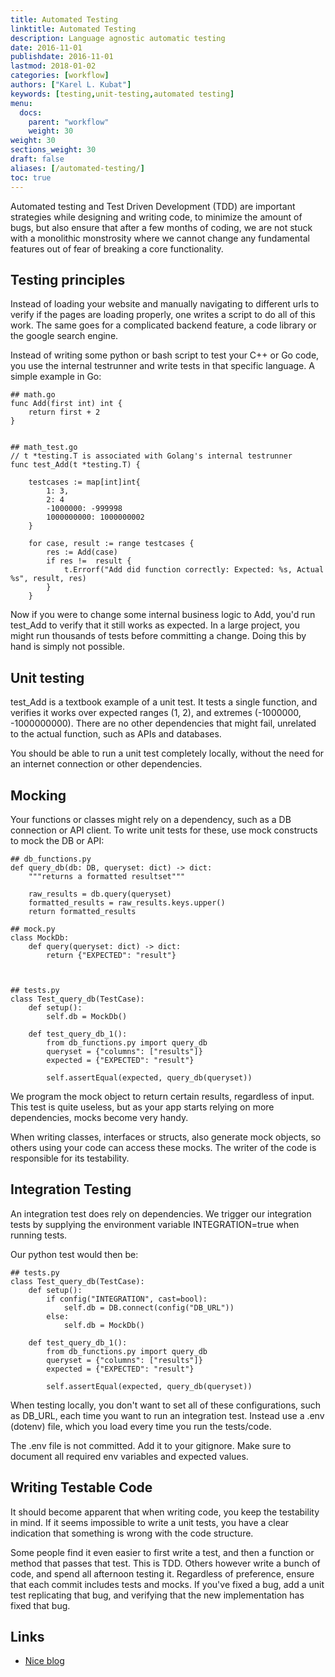 ```yaml
---
title: Automated Testing
linktitle: Automated Testing
description: Language agnostic automatic testing
date: 2016-11-01
publishdate: 2016-11-01
lastmod: 2018-01-02
categories: [workflow]
authors: ["Karel L. Kubat"]
keywords: [testing,unit-testing,automated testing]
menu:
  docs:
    parent: "workflow"
    weight: 30
weight: 30
sections_weight: 30
draft: false
aliases: [/automated-testing/]
toc: true
---
```


Automated testing and Test Driven Development (TDD) are important strategies while designing and writing
code, to minimize the amount of bugs, but also ensure that after a few months of coding, we are not stuck with
a monolithic monstrosity where we cannot change any fundamental features out of fear of breaking a core functionality.

## Testing principles
Instead of loading your website and manually navigating to different urls to verify if the pages are loading properly, one
writes a script to do all of this work. The same goes for a complicated backend feature, a code library or the google search
engine.

Instead of writing some python or bash script to test your C++ or Go code, you use the internal testrunner and write tests
in that specific language. A simple example in Go:


``` 
## math.go
func Add(first int) int {
    return first + 2
}


## math_test.go
// t *testing.T is associated with Golang's internal testrunner
func test_Add(t *testing.T) {
    
    testcases := map[int]int{
        1: 3,
        2: 4
        -1000000: -999998
        1000000000: 1000000002
    }
    
    for case, result := range testcases {
        res := Add(case)
        if res !=  result {
            t.Errorf("Add did function correctly: Expected: %s, Actual %s", result, res)
        }
    }
```

Now if you were to change some internal business logic to Add, you'd run test_Add to verify that it still works as expected.
In a large project, you might run thousands of tests before committing a change. Doing this by hand is simply not possible.

## Unit testing

test_Add is a textbook example of a unit test. It tests a single function, and verifies it works over expected
ranges (1, 2), and extremes (-1000000, -1000000000). There are no other dependencies that might fail, unrelated to the 
actual function, such as APIs and databases.

You should be able to run a unit test completely locally, without the need for an internet connection or other dependencies.

## Mocking
Your functions or classes might rely on a dependency, such as a DB connection or API client. To write unit tests for these,
use mock constructs to mock the DB or API:

``` 
## db_functions.py
def query_db(db: DB, queryset: dict) -> dict:
    """returns a formatted resultset""" 
    
    raw_results = db.query(queryset)
    formatted_results = raw_results.keys.upper()
    return formatted_results
    
## mock.py
class MockDb:
    def query(queryset: dict) -> dict:
        return {"EXPECTED": "result"}
        


## tests.py
class Test_query_db(TestCase):
    def setup():
        self.db = MockDb()
       
    def test_query_db_1():
        from db_functions.py import query_db
        queryset = {"columns": ["results"]}
        expected = {"EXPECTED": "result"}
        
        self.assertEqual(expected, query_db(queryset))  
```

We program the mock object to return certain results, regardless of input. This test is quite useless, but as your app
starts relying on more dependencies, mocks become very handy.

When writing classes, interfaces or structs, also generate mock objects, so others using your code can access these mocks.
The writer of the code is responsible for its testability.

## Integration Testing
An integration test does rely on dependencies. We trigger our integration tests by 
supplying the environment variable INTEGRATION=true when running tests.

Our python test would then be:  

``` 
## tests.py
class Test_query_db(TestCase):
    def setup():
        if config("INTEGRATION", cast=bool):
            self.db = DB.connect(config("DB_URL"))
        else:
            self.db = MockDb()
       
    def test_query_db_1():
        from db_functions.py import query_db
        queryset = {"columns": ["results"]}
        expected = {"EXPECTED": "result"}
        
        self.assertEqual(expected, query_db(queryset))
```

When testing locally, you don't want to set all of these configurations, such as DB_URL, each time
you want to run an integration test. Instead use a .env (dotenv) file, which you load every time you run the tests/code.

The .env file is not committed. Add it to your gitignore. Make sure to document all required env variables and expected values.

## Writing Testable Code
It should become apparent that when writing code, you keep the testability in mind. If it seems impossible to write a unit tests,
you have a clear indication that something is wrong with the code structure.

Some people find it even easier to first write a test, and then a function or method that passes that test. This is TDD.
Others however write a bunch of code, and spend all afternoon testing it. Regardless of preference, ensure that each commit includes tests and mocks.
If you've fixed a bug, add a unit test replicating that bug, and verifying that the new implementation has fixed that bug. 

## Links

* [Nice blog](https://medium.com/@lazlojuly/how-to-get-started-with-unit-testing-part-1-7f490bbf560a)